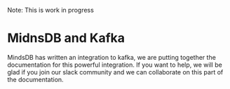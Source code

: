 Note: This is work in progress

# MidnsDB and Kafka

MindsDB has written an integration to kafka, we are putting together the documentation for this powerful integration.
If you want to help, we will be glad if you join our slack community and we can collaborate on this part of the documentation.